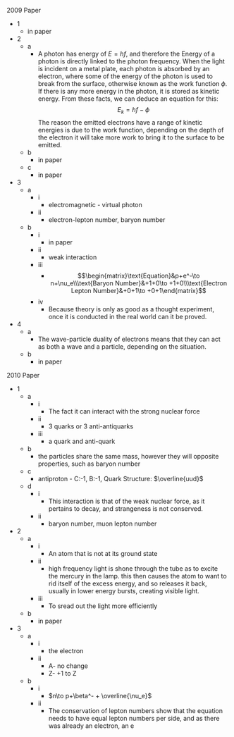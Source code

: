 2009 Paper

- 1
	- in paper
- 2
	- a
		- A photon has energy of $E=hf$, and therefore the Energy of a photon is directly linked to the photon frequency. When the light is incident on a metal plate, each photon is absorbed by an electron, where some of the energy of the photon is used to break from the surface, otherwise known as the work function $\phi$. If there is any more energy in the photon, it is stored as kinetic energy. From these facts, we can deduce an equation for this: $$E_k=hf-\phi$$The reason the emitted electrons have a range of kinetic energies is due to the work function, depending on the depth of the electron it will take more work to bring it to the surface to be emitted.
	- b
		- in paper
	- c
		- in paper
- 3
	- a
		- i
			- electromagnetic - virtual photon
		- ii
			- electron-lepton number, baryon number
	- b
		- i
			- in paper
		- ii
			- weak interaction
		- iii
			- $$\begin{matrix}\text{Equation}&p+e^-\to n+\nu_e\\\text{Baryon Number}&+1+0\to +1+0\\\text{Electron Lepton Number}&+0+1\to +0+1\end{matrix}$$
		- iv
			- Because theory is only as good as a thought experiment, once it is conducted in the real world can it be proved.
- 4
	- a
		- The wave-particle duality of electrons means that they can act as both a wave and a particle, depending on the situation.
	- b
		- in paper

2010 Paper

- 1
	- a
		- i
			- The fact it can interact with the strong nuclear force
		- ii
			- 3 quarks or 3 anti-antiquarks
		- iii
			- a quark and anti-quark
	- b
		- the particles share the same mass, however they will opposite properties, such as baryon number
	- c
		- antiproton - C:-1, B:-1, Quark Structure: $\overline{uud}$
	- d
		- i
			- This interaction is that of the weak nuclear force, as it pertains to decay, and strangeness is not conserved.
		- ii
			- baryon number, muon lepton number
- 2
	- a
		- i
			- An atom that is not at its ground state
		- ii
			- high frequency light is shone through the tube as to excite the mercury in the lamp. this then causes the atom to want to rid itself of the excess energy, and so releases it back, usually in lower energy bursts, creating visible light.
		- iii
			- To sread out the light more efficiently
	- b
		- in paper
- 3
	- a
		- i
			- the electron
		- ii
			- A- no change
			- Z- +1 to Z
	- b
		- i
			- $n\to p+\beta^- + \overline{\nu_e}$
		- ii
			- The conservation of lepton numbers show that the equation needs to have equal lepton numbers per side, and as there was already an electron, an e